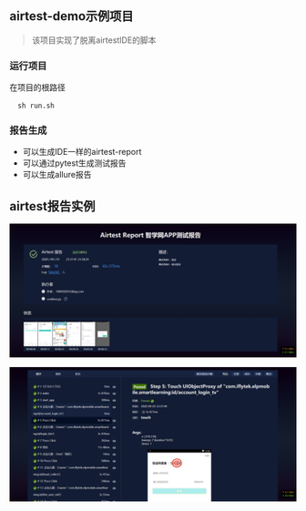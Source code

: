 ## airtest-demo示例项目

> 该项目实现了脱离airtestIDE的脚本


### 运行项目

在项目的根路径

```shell
  sh run.sh
```

### 报告生成

- 可以生成IDE一样的airtest-report
- 可以通过pytest生成测试报告
- 可以生成allure报告

## airtest报告实例

![image-20200901233952106](images/PNG01.png)

![image-20200901234314679](images/PNG02.png)
